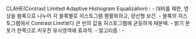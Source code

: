 CLAHE(Contrast Limited Adaptive Histiogram Equalization) :
	- 대비를 제한, 영상을 블록으로 나누어 각 블록별로 히스토그램 평활화하고, 양선형 보간.
	- 블록의 히스토그램에서 Contrast Limit보다 큰 빈의 값을 히스토그램에 균등하게 재분배.
	- 밝기 분포가 한쪽으로 치우친 유사영역에 효과적.
	- 알고리즘 :
		- 